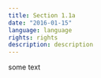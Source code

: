 ```yaml
---
title: Section 1.1a
date: "2016-01-15"
language: language
rights: rights
description: description
---
```


some text
